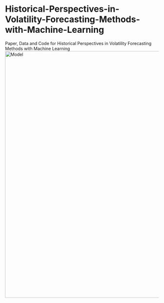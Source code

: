 # Historical-Perspectives-in-Volatility-Forecasting-Methods-with-Machine-Learning
Paper, Data and Code for Historical Perspectives in Volatility Forecasting Methods with Machine Learning
<img width="806" alt="Model" src="https://github.com/user-attachments/assets/7ca360fc-0494-4132-8c9f-a5f15a80b718">
